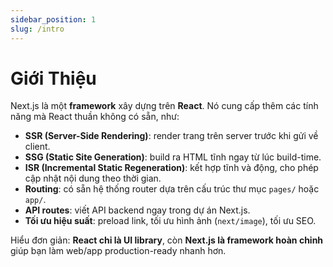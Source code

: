 ```yaml
---
sidebar_position: 1
slug: /intro
---
```


# Giới Thiệu

Next.js là một **framework** xây dựng trên **React**. Nó cung cấp thêm các tính năng mà
React thuần không có sẵn, như:

- **SSR (Server-Side Rendering)**: render trang trên server trước khi gửi về client.
- **SSG (Static Site Generation)**: build ra HTML tĩnh ngay từ lúc build-time.
- **ISR (Incremental Static Regeneration)**: kết hợp tĩnh và động, cho phép cập nhật
  nội dung theo thời gian.
- **Routing**: có sẵn hệ thống router dựa trên cấu trúc thư mục `pages/` hoặc `app/`.
- **API routes**: viết API backend ngay trong dự án Next.js.
- **Tối ưu hiệu suất**: preload link, tối ưu hình ảnh (`next/image`), tối ưu SEO.

Hiểu đơn giản: **React chỉ là UI library**, còn **Next.js là framework hoàn chỉnh**
giúp bạn làm web/app production-ready nhanh hơn.
